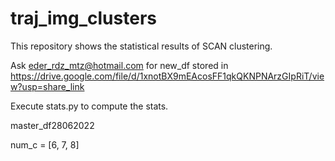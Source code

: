 # traj_img_clusters

This repository shows the statistical results of SCAN clustering.

Ask eder_rdz_mtz@hotmail.com for new_df stored in https://drive.google.com/file/d/1xnotBX9mEAcosFF1qkQKNPNArzGIpRiT/view?usp=share_link

Execute stats.py to compute the stats. 

master_df28062022

num_c = [6, 7, 8]
